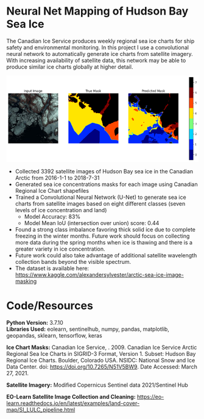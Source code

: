 # Neural Net Mapping of Hudson Bay Sea Ice

The Canadian Ice Service produces weekly regional sea ice charts for ship safety and environmental monitoring. In this project I use a convolutional neural network to automatically generate ice charts from satellite imagery. With increasing availability of satellite data, this network may be able to produce similar ice charts globally at higher detail.
<p float="left">
  <img src="/Images/pred1.png" width="800" /> 
</p>

-  Collected 3392 satellite images of Hudson Bay sea ice in the Canadian Arctic from 2016-1-1 to 2018-7-31
-  Generated sea ice concentrations masks for each image using Canadian Regional Ice Chart shapefiles
-  Trained a Convolutional Neural Network (U-Net) to generate sea ice charts from satellite images based on eight different classes (seven levels of ice concentration and land)
    -  Model Accuracy: 83%
    -  Model Mean IoU (intersection over union) score: 0.44
- Found a strong class imbalance favoring thick solid ice due to complete freezing in the winter months. Future work should focus on collecting more data during the spring months when ice is thawing and there is a greater variety in ice concentration.
- Future work could also take advantage of additional satellite wavelength collection bands beyond the visible spectrum.
- The dataset is available here: https://www.kaggle.com/alexandersylvester/arctic-sea-ice-image-masking 

# Code/Resources

**Python Version:** 3.7.10  
**Libraries Used:** eolearn, sentinelhub, numpy, pandas, matplotlib, geopandas, sklearn, tensorflow, keras

**Ice Chart Masks:** Canadian Ice Service, . 2009. Canadian Ice Service Arctic Regional Sea Ice Charts in SIGRID-3 Format, Version 1. Subset: Hudson Bay Regional Ice Charts. Boulder, Colorado USA. NSIDC: National Snow and Ice Data Center. doi: https://doi.org/10.7265/N51V5BW9. Date Accessed: March 27, 2021.

**Satellite Imagery:** Modified Copernicus Sentinel data 2021/Sentinel Hub

**EO-Learn Satellite Image Collection and Cleaning:** https://eo-learn.readthedocs.io/en/latest/examples/land-cover-map/SI_LULC_pipeline.html 
